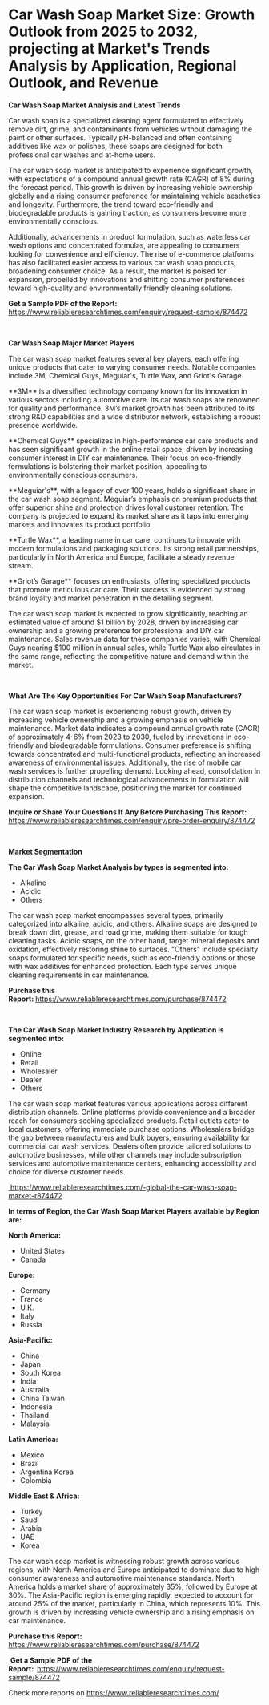 <p><h1>Car Wash Soap Market Size: Growth Outlook from 2025 to 2032, projecting at Market's Trends Analysis by Application, Regional Outlook, and Revenue</h1></p><p><strong>Car Wash Soap Market Analysis and Latest Trends</strong></p>
<p><p>Car wash soap is a specialized cleaning agent formulated to effectively remove dirt, grime, and contaminants from vehicles without damaging the paint or other surfaces. Typically pH-balanced and often containing additives like wax or polishes, these soaps are designed for both professional car washes and at-home users. </p><p>The car wash soap market is anticipated to experience significant growth, with expectations of a compound annual growth rate (CAGR) of 8% during the forecast period. This growth is driven by increasing vehicle ownership globally and a rising consumer preference for maintaining vehicle aesthetics and longevity. Furthermore, the trend toward eco-friendly and biodegradable products is gaining traction, as consumers become more environmentally conscious. </p><p>Additionally, advancements in product formulation, such as waterless car wash options and concentrated formulas, are appealing to consumers looking for convenience and efficiency. The rise of e-commerce platforms has also facilitated easier access to various car wash soap products, broadening consumer choice. As a result, the market is poised for expansion, propelled by innovations and shifting consumer preferences toward high-quality and environmentally friendly cleaning solutions.</p></p>
<p><strong>Get a Sample PDF of the Report:&nbsp;</strong> <a href="https://www.reliableresearchtimes.com/enquiry/request-sample/874472?utm_campaign=3227&utm_medium=2&utm_source=Github&utm_content=ia&utm_term=21032025&utm_id=car-wash-soap">https://www.reliableresearchtimes.com/enquiry/request-sample/874472</a></p>
<p>&nbsp;</p>
<p><strong>Car Wash Soap Major Market Players</strong></p>
<p><p>The car wash soap market features several key players, each offering unique products that cater to varying consumer needs. Notable companies include 3M, Chemical Guys, Meguiar's, Turtle Wax, and Griot's Garage.</p><p>**3M** is a diversified technology company known for its innovation in various sectors including automotive care. Its car wash soaps are renowned for quality and performance. 3M’s market growth has been attributed to its strong R&D capabilities and a wide distributor network, establishing a robust presence worldwide.</p><p>**Chemical Guys** specializes in high-performance car care products and has seen significant growth in the online retail space, driven by increasing consumer interest in DIY car maintenance. Their focus on eco-friendly formulations is bolstering their market position, appealing to environmentally conscious consumers.</p><p>**Meguiar's**, with a legacy of over 100 years, holds a significant share in the car wash soap segment. Meguiar’s emphasis on premium products that offer superior shine and protection drives loyal customer retention. The company is projected to expand its market share as it taps into emerging markets and innovates its product portfolio.</p><p>**Turtle Wax**, a leading name in car care, continues to innovate with modern formulations and packaging solutions. Its strong retail partnerships, particularly in North America and Europe, facilitate a steady revenue stream. </p><p>**Griot’s Garage** focuses on enthusiasts, offering specialized products that promote meticulous car care. Their success is evidenced by strong brand loyalty and market penetration in the detailing segment.</p><p>The car wash soap market is expected to grow significantly, reaching an estimated value of around $1 billion by 2028, driven by increasing car ownership and a growing preference for professional and DIY car maintenance. Sales revenue data for these companies varies, with Chemical Guys nearing $100 million in annual sales, while Turtle Wax also circulates in the same range, reflecting the competitive nature and demand within the market.</p></p>
<p>&nbsp;</p>
<p><strong>What Are The Key Opportunities For Car Wash Soap Manufacturers?</strong></p>
<p><p>The car wash soap market is experiencing robust growth, driven by increasing vehicle ownership and a growing emphasis on vehicle maintenance. Market data indicates a compound annual growth rate (CAGR) of approximately 4-6% from 2023 to 2030, fueled by innovations in eco-friendly and biodegradable formulations. Consumer preference is shifting towards concentrated and multi-functional products, reflecting an increased awareness of environmental issues. Additionally, the rise of mobile car wash services is further propelling demand. Looking ahead, consolidation in distribution channels and technological advancements in formulation will shape the competitive landscape, positioning the market for continued expansion.</p></p>
<p><strong>Inquire or Share Your Questions If Any Before Purchasing This Report:</strong> <a href="https://www.reliableresearchtimes.com/enquiry/pre-order-enquiry/874472?utm_campaign=3227&utm_medium=2&utm_source=Github&utm_content=ia&utm_term=21032025&utm_id=car-wash-soap">https://www.reliableresearchtimes.com/enquiry/pre-order-enquiry/874472</a></p>
<p>&nbsp;</p>
<p><strong>Market Segmentation</strong></p>
<p><strong>The Car Wash Soap Market Analysis by types is segmented into:</strong></p>
<p><ul><li>Alkaline</li><li>Acidic</li><li>Others</li></ul></p>
<p><p>The car wash soap market encompasses several types, primarily categorized into alkaline, acidic, and others. Alkaline soaps are designed to break down dirt, grease, and road grime, making them suitable for tough cleaning tasks. Acidic soaps, on the other hand, target mineral deposits and oxidation, effectively restoring shine to surfaces. "Others" include specialty soaps formulated for specific needs, such as eco-friendly options or those with wax additives for enhanced protection. Each type serves unique cleaning requirements in car maintenance.</p></p>
<p><strong>Purchase this Report:&nbsp;</strong><a href="https://www.reliableresearchtimes.com/purchase/874472?utm_campaign=3227&utm_medium=2&utm_source=Github&utm_content=ia&utm_term=21032025&utm_id=car-wash-soap">https://www.reliableresearchtimes.com/purchase/874472</a></p>
<p>&nbsp;</p>
<p><strong>The Car Wash Soap Market Industry Research by Application is segmented into:</strong></p>
<p><ul><li>Online</li><li>Retail</li><li>Wholesaler</li><li>Dealer</li><li>Others</li></ul></p>
<p><p>The car wash soap market features various applications across different distribution channels. Online platforms provide convenience and a broader reach for consumers seeking specialized products. Retail outlets cater to local customers, offering immediate purchase options. Wholesalers bridge the gap between manufacturers and bulk buyers, ensuring availability for commercial car wash services. Dealers often provide tailored solutions to automotive businesses, while other channels may include subscription services and automotive maintenance centers, enhancing accessibility and choice for diverse customer needs.</p></p>
<p><a href="https://www.reliableresearchtimes.com/-global-the-car-wash-soap-market-r874472?utm_campaign=3227&utm_medium=2&utm_source=Github&utm_content=ia&utm_term=21032025&utm_id=car-wash-soap">&nbsp;https://www.reliableresearchtimes.com/-global-the-car-wash-soap-market-r874472</a></p>
<p><strong>In terms of Region, the Car Wash Soap Market Players available by Region are:</strong></p>
<p>
    <p> <strong> North America: </strong>
        <ul>
            <li>United States</li>
            <li>Canada</li>
        </ul>
        </p> 
    <p> <strong> Europe: </strong>
        <ul>
            <li>Germany</li>
            <li>France</li>
            <li>U.K.</li>
            <li>Italy</li>
            <li>Russia</li>
        </ul>
        </p> 
    <p> <strong> Asia-Pacific: </strong>
        <ul>
            <li>China</li>
            <li>Japan</li>
            <li>South Korea</li>
            <li>India</li>
            <li>Australia</li>
            <li>China Taiwan</li>
            <li>Indonesia</li>
            <li>Thailand</li>
            <li>Malaysia</li>
        </ul>
        </p> 
    <p> <strong> Latin America: </strong>
        <ul>
            <li>Mexico</li>
            <li>Brazil</li>
            <li>Argentina Korea</li>
            <li>Colombia</li>
        </ul>
        </p> 
    <p> <strong> Middle East & Africa: </strong>
        <ul>
            <li>Turkey</li>
            <li>Saudi</li>
            <li>Arabia</li>
            <li>UAE</li>
            <li>Korea</li>
        </ul>
    </p>
    </p>
<p><p>The car wash soap market is witnessing robust growth across various regions, with North America and Europe anticipated to dominate due to high consumer awareness and automotive maintenance standards. North America holds a market share of approximately 35%, followed by Europe at 30%. The Asia-Pacific region is emerging rapidly, expected to account for around 25% of the market, particularly in China, which represents 10%. This growth is driven by increasing vehicle ownership and a rising emphasis on car maintenance.</p></p>
<p><strong>Purchase this Report: </strong><a href="https://www.reliableresearchtimes.com/purchase/874472?utm_campaign=3227&utm_medium=2&utm_source=Github&utm_content=ia&utm_term=21032025&utm_id=car-wash-soap">https://www.reliableresearchtimes.com/purchase/874472</a></p>
<p>&nbsp;<strong>Get a Sample PDF of the Report:&nbsp;&nbsp;</strong><a href="https://www.reliableresearchtimes.com/enquiry/request-sample/874472?utm_campaign=3227&utm_medium=2&utm_source=Github&utm_content=ia&utm_term=21032025&utm_id=car-wash-soap">https://www.reliableresearchtimes.com/enquiry/request-sample/874472</a></p>
<p><strong></strong></p>
<p>Check more reports on <a href="https://www.reliableresearchtimes.com/?utm_campaign=3227&utm_medium=2&utm_source=Github&utm_content=ia&utm_term=21032025&utm_id=car-wash-soap">https://www.reliableresearchtimes.com/</a></p>